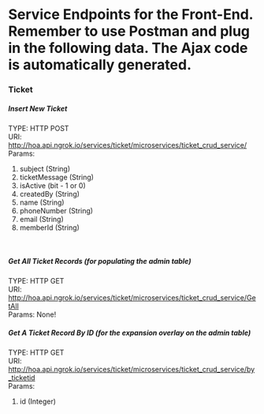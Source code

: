 # Service Endpoints for the Front-End. Remember to use Postman and plug in the following data. The Ajax code is automatically generated.

### Ticket
##### Insert New Ticket
TYPE: HTTP POST
</br>URI: http://hoa.api.ngrok.io/services/ticket/microservices/ticket_crud_service/
</br>Params: 
<ol>
  <li>subject (String)</li>
  <li>ticketMessage (String)</li>
  <li>isActive (bit - 1 or 0)</li>
  <li>createdBy (String)</li>
  <li>name (String)</li>
  <li>phoneNumber (String)</li>
  <li>email (String)</li>
  <li>memberId (String)</li>
</ol>
</br>

##### Get All Ticket Records (for populating the admin table)
TYPE: HTTP GET
</br>URI: http://hoa.api.ngrok.io/services/ticket/microservices/ticket_crud_service/GetAll
</br>Params: None!
</br>

##### Get A Ticket Record By ID (for the expansion overlay on the admin table)
TYPE: HTTP GET
</br>URI: http://hoa.api.ngrok.io/services/ticket/microservices/ticket_crud_service/by_ticketid
</br>Params: 
<ol>
  <li>id (Integer)</li>
</ol>
</br>
